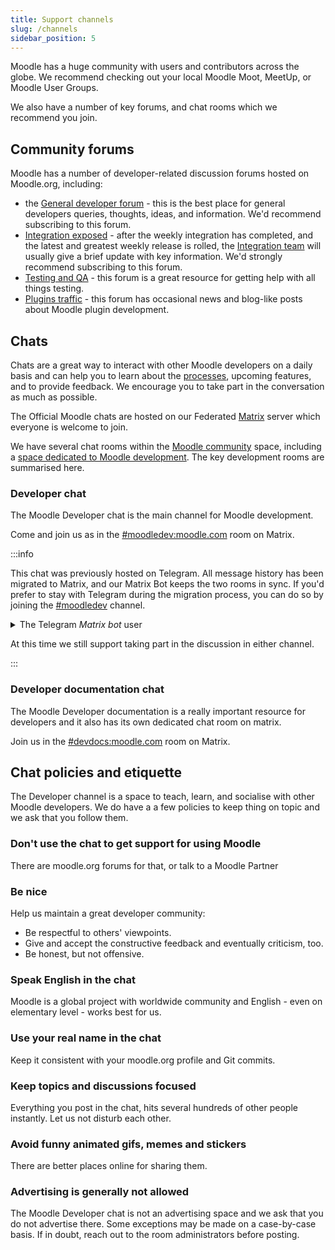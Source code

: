 ```yaml
---
title: Support channels
slug: /channels
sidebar_position: 5
---
```


Moodle has a huge community with users and contributors across the globe. We recommend checking out your local Moodle Moot, MeetUp, or Moodle User Groups.

We also have a number of key forums, and chat rooms which we recommend you join.

## Community forums

Moodle has a number of developer-related discussion forums hosted on Moodle.org, including:

- the [General developer forum](https://moodle.org/mod/forum/view.php?id=55) - this is the best place for general developers queries, thoughts, ideas, and information. We'd recommend subscribing to this forum.
- [Integration exposed](https://moodle.org/mod/forum/view.php?id=7966) - after the weekly integration has completed, and the latest and greatest weekly release is rolled, the [Integration team](/general/development/process/integration-review) will usually give a brief update with key information. We'd strongly recommend subscribing to this forum.
- [Testing and QA](https://moodle.org/mod/forum/view.php?id=56) - this forum is a great resource for getting help with all things testing.
- [Plugins traffic](https://moodle.org/mod/forum/view.php?id=8149) - this forum has occasional news and blog-like posts about Moodle plugin development.

## Chats

Chats are a great way to interact with other Moodle developers on a daily basis and can help you to learn about the [processes](/general/development/process), upcoming features, and to provide feedback. We encourage you to take part in the conversation as much as possible.

The Official Moodle chats are hosted on our Federated [Matrix](https://matrix.org) server which everyone is welcome to join.

We have several chat rooms within the [Moodle community](https://matrix.to/#/#moodle-community:moodle.com) space, including a [space dedicated to Moodle development](https://matrix.to/#/#development:moodle.com). The key development rooms are summarised here.

### Developer chat

The Moodle Developer chat is the main channel for Moodle development.

Come and join us as in the [#moodledev:moodle.com](https://matrix.to/#/#moodledev:moodle.com) room on Matrix.

:::info

This chat was previously hosted on Telegram. All message history has been migrated to Matrix, and our Matrix Bot keeps the two rooms in sync. If you'd prefer to stay with Telegram during the migration process, you can do so by joining the [#moodledev](https://telegram.me/moodledev) channel.

<details>
  <summary>The Telegram <em>Matrix bot</em> user</summary>
  <div>

If you are using Telegram to access the Developer chat, you will notice the _Matrix bot_ posts on behalf of many users.

Telegram prevents the bot from posting as another user, so all messages will come from _Matrix bot_ with the name of the actual sender as part of the message.

  </div>
</details>

At this time we still support taking part in the discussion in either channel.

:::

### Developer documentation chat

The Moodle Developer documentation is a really important resource for developers and it also has its own dedicated chat room on matrix.

Join us in the [#devdocs:moodle.com](https://matrix.to/#/#devdocs:moodle.com) room on Matrix.

## Chat policies and etiquette

The Developer channel is a space to teach, learn, and socialise with other Moodle developers. We do have a a few policies to keep thing on topic and we ask that you follow them.

### Don't use the chat to get support for using Moodle

There are moodle.org forums for that, or talk to a Moodle Partner

### Be nice

Help us maintain a great developer community:

- Be respectful to others' viewpoints.
- Give and accept the constructive feedback and eventually criticism, too.
- Be honest, but not offensive.

### Speak English in the chat

Moodle is a global project with worldwide community and English - even on elementary level - works best for us.

### Use your real name in the chat

Keep it consistent with your moodle.org profile and Git commits.

### Keep topics and discussions focused

Everything you post in the chat, hits several hundreds of other people instantly. Let us not disturb each other.

### Avoid funny animated gifs, memes and stickers

There are better places online for sharing them.

### Advertising is generally not allowed

The Moodle Developer chat is not an advertising space and we ask that you do not advertise there. Some exceptions may be made on a case-by-case basis. If in doubt, reach out to the room administrators before posting.
